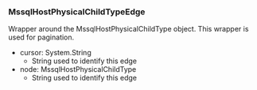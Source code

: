 ### MssqlHostPhysicalChildTypeEdge
Wrapper around the MssqlHostPhysicalChildType object. This wrapper is used for pagination.

- cursor: System.String
  - String used to identify this edge
- node: MssqlHostPhysicalChildType
  - String used to identify this edge
